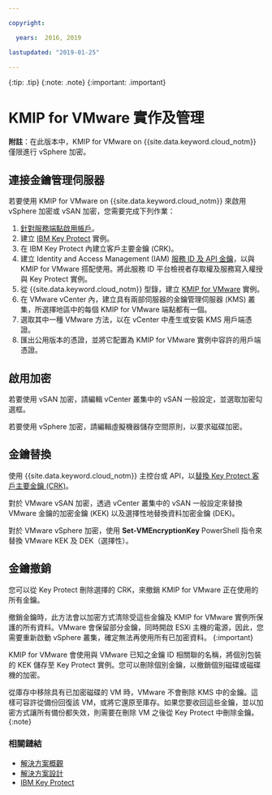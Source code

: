 ```yaml
---

copyright:

  years:  2016, 2019

lastupdated: "2019-01-25"

---
```


{:tip: .tip}
{:note: .note}
{:important: .important}

# KMIP for VMware 實作及管理

**附註**：在此版本中，KMIP for VMware on {{site.data.keyword.cloud_notm}} 僅限進行 vSphere 加密。

## 連接金鑰管理伺服器

若要使用 KMIP for VMware on {{site.data.keyword.cloud_notm}} 來啟用 vSphere 加密或 vSAN 加密，您需要完成下列作業：

1. [針對服務端點啟用帳戶](/docs/services/service-endpoint/enable-servicepoint.html#getting-started)。
2. 建立 [IBM Key Protect](/docs/services/key-protect/index.html) 實例。
3. 在 IBM Key Protect 內建立客戶主要金鑰 (CRK)。
4. 建立 Identity and Access Management (IAM) [服務 ID 及 API 金鑰](/docs/iam/serviceid_keys.html)，以與 KMIP for VMware 搭配使用。將此服務 ID 平台檢視者存取權及服務寫入權授與 Key Protect 實例。
5. 從 {{site.data.keyword.cloud_notm}} 型錄，建立 [KMIP for VMware](/docs/services/vmwaresolutions/services/kmip_standalone_ordering.html) 實例。
6. 在 VMware vCenter 內，建立具有兩部伺服器的金鑰管理伺服器 (KMS) 叢集，所選擇地區中的每個 KMIP for VMware 端點都有一個。
7. 選取其中一種 VMware 方法，以在 vCenter 中產生或安裝 KMS 用戶端憑證。
8. 匯出公用版本的憑證，並將它配置為 KMIP for VMware 實例中容許的用戶端憑證。

## 啟用加密

若要使用 vSAN 加密，請編輯 vCenter 叢集中的 vSAN 一般設定，並選取加密勾選框。

若要使用 vSphere 加密，請編輯虛擬機器儲存空間原則，以要求磁碟加密。

## 金鑰替換

使用 {{site.data.keyword.cloud_notm}} 主控台或 API，以[替換 Key Protect 客戶主要金鑰 (CRK)](/docs/services/key-protect/rotate-keys.html)。

對於 VMware vSAN 加密，透過 vCenter 叢集中的 vSAN 一般設定來替換 VMware 金鑰的加密金鑰 (KEK) 以及選擇性地替換資料加密金鑰 (DEK)。

對於 VMware vSphere 加密，使用 **Set-VMEncryptionKey** PowerShell 指令來替換 VMware KEK 及 DEK（選擇性）。

## 金鑰撤銷

您可以從 Key Protect 刪除選擇的 CRK，來撤銷 KMIP for VMware 正在使用的所有金鑰。

撤銷金鑰時，此方法會以加密方式清除受這些金鑰及 KMIP for VMware 實例所保護的所有資料。VMware 會保留部分金鑰，同時開啟 ESXi 主機的電源，因此，您需要重新啟動 vSphere 叢集，確定無法再使用所有已加密資料。
{:important}

KMIP for VMware 會使用與 VMware 已知之金鑰 ID 相關聯的名稱，將個別包裝的 KEK 儲存至 Key Protect 實例。您可以刪除個別金鑰，以撤銷個別磁碟或磁碟機的加密。

從庫存中移除具有已加密磁碟的 VM 時，VMware 不會刪除 KMS 中的金鑰。這樣可容許從備份回復該 VM，或將它還原至庫存。如果您要收回這些金鑰，並以加密方式讓所有備份都失效，則需要在刪除 VM 之後從 Key Protect 中刪除金鑰。
{:note}

### 相關鏈結

* [解決方案概觀](/docs/services/vmwaresolutions/archiref/kmip/overview.html)
* [解決方案設計](/docs/services/vmwaresolutions/archiref/kmip/design.html)
* [IBM Key Protect](/docs/services/key-protect/index.html)

